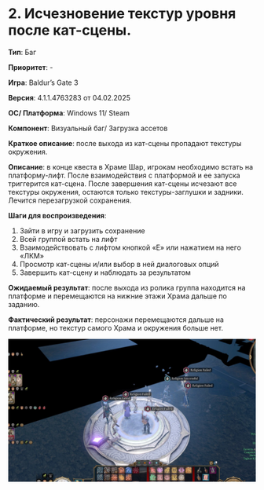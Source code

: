 # 2. Исчезновение текстур уровня после кат-сцены.

**Тип**: Баг

**Приоритет**: -

**Игра**: Baldur’s Gate 3

**Версия**: 4.1.1.4763283 от 04.02.2025

**OC/ Платформа**: Windows 11/ Steam

**Компонент**: Визуальный баг/ Загрузка ассетов

**Краткое описание**: после выхода из кат-сцены пропадают текстуры окружения. 

**Описание**: в конце квеста в Храме Шар, игрокам необходимо встать на платформу-лифт. После взаимодействия с платформой и ее запуска триггерится кат-сцена. После завершения кат-сцены исчезают все текстуры окружения, остаются только текстуры-заглушки и задники. Лечится перезагрузкой сохранения. 

**Шаги для воспроизведения**:
1. Зайти в игру и загрузить сохранение
2. Всей группой встать на лифт
3. Взаимодействовать с лифтом кнопкой «Е» или нажатием на него «ЛКМ»
4. Просмотр кат-сцены и/или выбор в ней диалоговых опций
5. Завершить кат-сцену и наблюдать за результатом

**Ожидаемый результат**: после выхода из ролика группа находится на платформе и перемещаются на нижние этажи Храма дальше по заданию. 

**Фактический результат**: персонажи перемещаются дальше на платформе, но текстур самого Храма и окружения больше нет.

![Изображение к багу](../screenshots/bug2.png)
